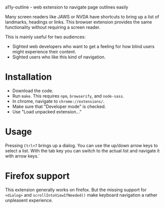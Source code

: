 a11y-outline - web extension to navigate page outlines easily

Many screen readers like JAWS or NVDA have shortcuts to bring up a list of
landmarks, headings or links. This browser extension provides the same
functionality without requiring a screen reader.

This is mainly useful for two audiences:

-	Sighted web developers who want to get a feeling for how blind users might
	experience their content.
-	Sighted users who like this kind of navigation.

# Installation

-	Download the code.
-	Run `make`. This requires `npm`, `browserify`, and `node-sass`.
-	In chrome, navigate to `chrome://extensions/`.
-	Make sure that "Developer mode" is checked.
-	Use "Load unpacked extension…"

# Usage

Pressing `Ctrl+7` brings up a dialog. You can use the up/down arrow keys to
select a list. With the tab key you can switch to the actual list and navigate
it with arrow keys.`

# Firefox support

This extension generally works on firefox. But the missing support for
`<dialog>` and `scrollIntoViewIfNeeded()` make keyboard navigation a rather
unpleasent experience.
